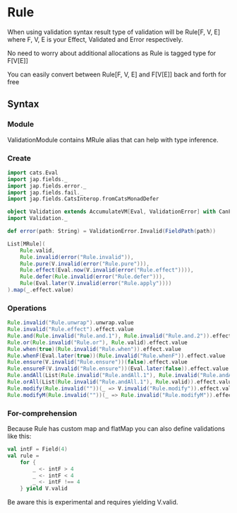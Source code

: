 # Rule

When using validation syntax result type of validation will be Rule\[F, V, E\] where F, V, E is your Effect, Validated and Error respectively.

No need to worry about additional allocations as Rule is tagged type for F\[V\[E\]\]

You can easily convert between Rule\[F, V, E\] and F\[V\[E\]\] back and forth for free

## Syntax

### Module

ValidationModule contains MRule alias that can help with type inference.

### Create

```scala mdoc
import cats.Eval
import jap.fields._
import jap.fields.error._
import jap.fields.fail._
import jap.fields.CatsInterop.fromCatsMonadDefer

object Validation extends AccumulateVM[Eval, ValidationError] with CanFailWithValidationError
import Validation._

def error(path: String) = ValidationError.Invalid(FieldPath(path))

List[MRule](
    Rule.valid,
    Rule.invalid(error("Rule.invalid")),
    Rule.pure(V.invalid(error("Rule.pure"))),
    Rule.effect(Eval.now(V.invalid(error("Rule.effect")))),
    Rule.defer(Rule.invalid(error("Rule.defer"))),
    Rule(Eval.later(V.invalid(error("Rule.apply"))))
).map(_.effect.value)
```

### Operations

```scala mdoc
Rule.invalid("Rule.unwrap").unwrap.value
Rule.invalid("Rule.effect").effect.value
Rule.and(Rule.invalid("Rule.and.1"), Rule.invalid("Rule.and.2")).effect.value
Rule.or(Rule.invalid("Rule.or"), Rule.valid).effect.value
Rule.when(true)(Rule.invalid("Rule.when")).effect.value
Rule.whenF(Eval.later(true))(Rule.invalid("Rule.whenF")).effect.value
Rule.ensure(V.invalid("Rule.ensure"))(false).effect.value
Rule.ensureF(V.invalid("Rule.ensure"))(Eval.later(false)).effect.value
Rule.andAll(List(Rule.invalid("Rule.andAll.1"), Rule.invalid("Rule.andAll.2"))).effect.value
Rule.orAll(List(Rule.invalid("Rule.andAll.1"), Rule.valid)).effect.value
Rule.modify(Rule.invalid(""))(_ => V.invalid("Rule.modify")).effect.value
Rule.modifyM(Rule.invalid(""))(_ => Rule.invalid("Rule.modifyM")).effect.value
```

### For-comprehension

Because Rule has custom map and flatMap you can also define validations like this:

```scala mdoc
val intF = Field(4)
val rule =
    for {
        _ <- intF > 4
        _ <- intF < 4
        _ <- intF !== 4
    } yield V.valid
```

Be aware this is experimental and requires yielding V.valid.
